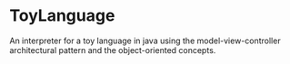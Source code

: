 # ToyLanguage

 An interpreter for a toy language in java using the model-view-controller architectural pattern and the object-oriented 
concepts.
